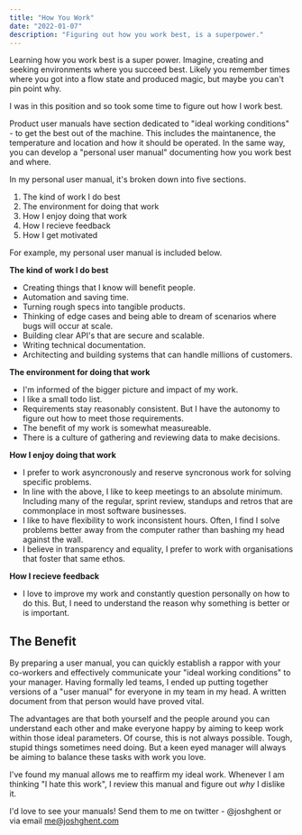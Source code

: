 ```yaml
---
title: "How You Work"
date: "2022-01-07"
description: "Figuring out how you work best, is a superpower."
---
```


Learning how you work best is a super power. Imagine, creating and seeking environments where you succeed best. Likely you remember times where you got into a flow state and produced magic, but maybe you can't pin point why.

I was in this position and so took some time to figure out how I work best. 

Product user manuals have section dedicated to "ideal working conditions" - to get the best out of the machine. This includes the maintanence, the temperature and location and how it should be operated. In the same way, you can develop a "personal user manual" documenting how you work best and where.

In my personal user manual, it's broken down into five sections.

1. The kind of work I do best
2. The environment for doing that work
3. How I enjoy doing that work
4. How I recieve feedback
5. How I get motivated



For example, my personal user manual is included below.



**The kind of work I do best**

* Creating things that I know will benefit people.
* Automation and saving time.
* Turning rough specs into tangible products.
* Thinking of edge cases and being able to dream of scenarios where bugs will occur at scale.
* Building clear API's that are secure and scalable.
* Writing technical documentation.
* Architecting and building systems that can handle millions of customers.



**The environment for doing that work**

* I'm informed of the bigger picture and impact of my work. 
* I like a small todo list.
* Requirements stay reasonably consistent. But I have the autonomy to figure out how to meet those requirements.
* The benefit of my work is somewhat measureable.
* There is a culture of gathering and reviewing data to make decisions.



**How I enjoy doing that work**

* I prefer to work asyncronously and reserve syncronous work for solving specific problems.
* In line with the above, I like to keep meetings to an absolute minimum. Including many of the regular, sprint review, standups and retros that are commonplace in most software businesses.
* I like to have flexibility to work inconsistent hours. Often, I find I solve problems better away from the computer rather than bashing my head against the wall.
* I believe in transparency and equality, I prefer to work with organisations that foster that same ethos.



**How I recieve feedback**

* I love to improve my work and constantly question personally on how to do this. But, I need to understand the reason why something is better or is important.





## The Benefit

By preparing a user manual, you can quickly establish a rappor with your co-workers and effectively communicate your "ideal working conditions" to your manager. Having formally led teams, I ended up putting together versions of a "user manual" for everyone in my team in my head. A written document from that person would have proved vital. 

The advantages are that both yourself and the people around you can understand each other and make everyone happy by aiming to keep work within those ideal parameters. Of course, this is not always possible. Tough, stupid things sometimes need doing. But a keen eyed manager will always be aiming to balance these tasks with work you love.

I've found my manual allows me to reaffirm my ideal work. Whenever I am thinking "I hate this work", I review this manual and figure out *why* I dislike it.



I'd love to see your manuals! Send them to me on twitter - @joshghent or via email me@joshghent.com